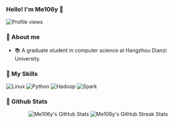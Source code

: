### Hello! I'm Me106y 🌈
![Profile views](https://komarev.com/ghpvc/?username=Me106y&label=Profile%20views&color=0a0a0a&style=flat-square)


### 👋 About me

- 📚 A graduate student in computer science at Hangzhou Dianzi University.

### 🎷 My Skills

![Linux](https://img.shields.io/badge/Linux-FCC624?style=for-the-badge&logo=linux&logoColor=black)
![Python](https://img.shields.io/badge/Python-3776AB?style=for-the-badge&logo=python&logoColor=white)
![Hadoop](https://img.shields.io/badge/Hadoop-D2507E?style=for-the-badge&logo=hadoop&logoColor=white)
![Spark](https://img.shields.io/badge/Apache%20Spark-E25A5C?style=for-the-badge&logo=apachespark&logoColor=white)

### 🤖 Github Stats

<div align="center">
  <img src="https://github-readme-stats.vercel.app/api?username=Me106y&show_icons=true&theme=tokyonight" alt="Me106y's GitHub Stats" />
  <img src="https://github-readme-streak-stats.herokuapp.com/?user=Me106y&theme=tokyonight" alt="Me106y's GitHub Streak Stats" />
</div>
